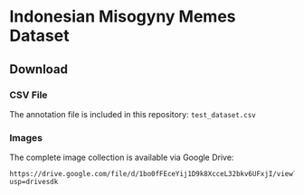 # Indonesian Misogyny Memes Dataset

## Download

### CSV File
The annotation file is included in this repository: `test_dataset.csv`

### Images
The complete image collection is available via Google Drive:
```
https://drive.google.com/file/d/1bo0fFEceYij1D9k8XcceL32bkv6UFxjI/view?usp=drivesdk
```

